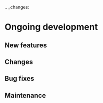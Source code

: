 .. _changes:

Ongoing development
===================

New features
------------


Changes
-------


Bug fixes
---------


Maintenance
-----------

